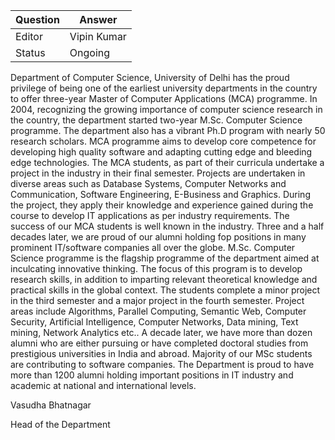 | Question|Answer|
|-|-|
|Editor|Vipin Kumar|
|Status|Ongoing|

Department of Computer Science, University of Delhi has the proud privilege of being one of the earliest university departments in the country to offer three-year Master of Computer Applications (MCA) programme. In 2004, recognizing the growing importance of computer science research in the country, the department started two-year M.Sc. Computer Science programme. The department also has a vibrant Ph.D program with nearly 50 research scholars.
MCA programme aims to develop core competence for developing high quality software and adapting cutting edge and bleeding edge technologies. The MCA students, as part of their curricula undertake a project in the industry in their final semester. Projects are undertaken in diverse areas such as Database Systems, Computer Networks and Communication, Software Engineering, E-Business and Graphics. During the project, they apply their knowledge and experience gained during the course to develop IT applications as per industry requirements. The success of our MCA students is well known in the industry. Three and a half decades later, we are proud of our alumni holding fop positions in many prominent IT/software companies all over the globe.
M.Sc. Computer Science programme is the flagship programme of the department aimed at inculcating innovative thinking. The focus of this program is to develop research skills, in addition to imparting relevant theoretical knowledge and practical skills in the global context. The students complete a minor project in the third semester and a major project in the fourth semester. Project areas include Algorithms, Parallel Computing, Semantic Web, Computer Security, Artificial Intelligence, Computer Networks, Data mining, Text mining, Network Analytics etc.. A decade later, we have more than dozen alumni who are either pursuing or have completed doctoral studies from prestigious universities in India and abroad. Majority of our MSc students are contributing to software companies.
The Department is proud to have more than 1200 alumni holding important positions in IT industry and academic at national and international levels.


Vasudha Bhatnagar

Head of the Department
